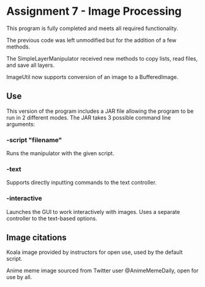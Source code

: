 # Assignment 7 - Image Processing

This program is fully completed and meets all required functionality.

The previous code was left unmodified but for the addition of a few methods. 

The SimpleLayerManipulator received new methods to copy lists, read files, and save all layers. 

ImageUtil now supports conversion of an image to a BufferedImage. 

## Use

This version of the program includes a JAR file allowing the program to be run in 2 different modes. The JAR takes 3 possible command line arguments:

### -script "filename" 
Runs the manipulator with the given script.

### -text
Supports directly inputting commands to the text controller.

### -interactive
Launches the GUI to work interactively with images. Uses a separate controller to the text-based options. 

## Image citations

Koala image provided by instructors for open use, used by the default script. 

Anime meme image sourced from Twitter user @AnimeMemeDaily, open for use by all.
